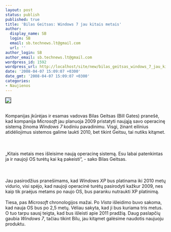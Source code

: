 ```yaml
---
layout: post
status: publish
published: true
title: 'Bilas Geitsas: Windows 7 jau kitais metais'
author:
  display_name: SB
  login: SB
  email: sb.technews.lt@gmail.com
  url: ''
author_login: SB
author_email: sb.technews.lt@gmail.com
wordpress_id: 1592
wordpress_url: http://localhost/site/new/bilas_geitsas_windows_7_jau_kitais_metais/
date: '2008-04-07 15:09:07 +0300'
date_gmt: '2008-04-07 15:09:07 +0300'
categories:
- Naujienos
---
```

<div class="imgright"><img src="http://tbn0.google.com/images?q=tbn:xA7bZjQuqk2ACM:http://www.liewcf.com/blog/wp-content/uploads/unofficial-windows7-logo.jpg" border="1"></div>
<p><br>Kompanijas įkūrėjas ir esamas vadovas Bilas Geitsas (Bill Gates) pranešė, kad kompanija <i>Microsoft</i> jau planuoja 2009 pristatyti naująją savo operacinę sistemą žinoma <i>Windows 7</i> kodiniu pavadinimu. Visgi, žinant eilinius atidėliojimus sistemos galime laukti 2010, bet tikint Geitsu, tai nutiks kitąmet.<br />
<br><br />
<br>„Kitais metais mes išleisime naują operacinę sistemą. Esu labai patenkintas ja ir naujoji OS turėtų kai ką pakeisti“, - sako Bilas Geitsas.<br />
<br><br />
<br>Jau pasirodžius pranešimams, kad <i>Windows XP</i> bus platinama iki 2010 metų vidurio, visi spėjo, kad naujoji operacinė turėtų pasirodyti kažkur 2009, nes kaip tik praėjus metams po naujo OS, bus paranku nutraukti XP platinimą.<br />
<br>Tiesa, pas <i>Microsoft</i> chronologijos mažai. Po <i>Vista</i> išleidimo buvo sakoma, kad nauja OS bus po 2,5 metų. Vėliau sakyta, kad ji bus kuriama tris metus. O tuo tarpu sausį teigta, kad bus išleisti apie 2011 pradžią. Daug paslapčių gaubia <i>Windows 7</i>, tačiau tikint Bilu, jau kitąmet galėsime naudotis naujuoju produktu.</p>
